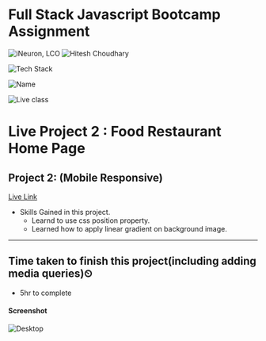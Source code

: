 # Full Stack Javascript Bootcamp Assignment

![iNeuron, LCO](https://img.shields.io/badge/iNeuron-LCO-green)
![Hitesh Choudhary](https://img.shields.io/badge/Hitesh--Choudhary-Full--stack--JS--bootcamp-red)

![Tech Stack](https://img.shields.io/badge/Tech%20Stack-HTML%20%7C%20CSS-blue)

![Name](https://img.shields.io/badge/Project%20Made%20by-Shubham%20Somvanshi-white)

![Live class](https://img.shields.io/badge/Live%20Project%202-Food%20Restaurant%20Home%20Page-orange)

# Live Project 2 : Food Restaurant Home Page

## Project 2: (Mobile Responsive)
[Live Link](https://deliceousfood.netlify.app/)

-   Skills Gained in this project.
    -   Learnd to use css position property.
    -   Learned how to apply linear gradient on background image.
    
---

## Time taken to finish this project(including adding media queries)⏲

-   5hr to complete

#### Screenshot

![Desktop]()
